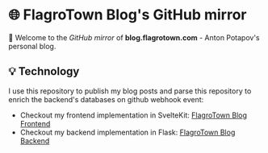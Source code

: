 # 🌐 FlagroTown Blog's GitHub mirror
🚀 Welcome to the *GitHub mirror* of **blog.flagrotown.com** - Anton Potapov's personal blog.

## 💡 Technology
I use this repository to publish my blog posts and parse this repository to enrich the backend's databases on github webhook event:
- Checkout my frontend implementation in SvelteKit: [FlagroTown Blog Frontend](https://github.com/Flagro/flagrotown-blog-frontend)
- Checkout my backend implementation in Flask: [FlagroTown Blog Backend](https://github.com/Flagro/flagrotown-blog-backend)
